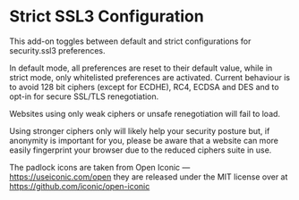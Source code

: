 Strict SSL3 Configuration
=========================

This add-on toggles between default and strict configurations for security.ssl3
preferences.

In default mode, all preferences are reset to their default value, while in
strict mode, only whitelisted preferences are activated.  Current behaviour is
to avoid 128 bit ciphers (except for ECDHE), RC4, ECDSA and DES and to opt-in
for secure SSL/TLS renegotiation.

Websites using only weak ciphers or unsafe renegotiation will fail to load.

Using stronger ciphers only will likely help your security posture but, if
anonymity is important for you, please be aware that a website can more easily
fingerprint your browser due to the reduced ciphers suite in use.

The padlock icons are taken from Open Iconic — https://useiconic.com/open they
are released under the MIT license over at https://github.com/iconic/open-iconic
